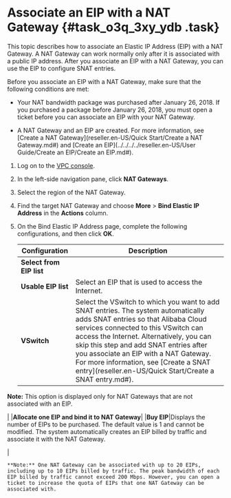 # Associate an EIP with a NAT Gateway {#task_o3q_3xy_ydb .task}

This topic describes how to associate an Elastic IP Address \(EIP\) with a NAT Gateway. A NAT Gateway can work normally only after it is associated with a public IP address. After you associate an EIP with a NAT Gateway, you can use the EIP to configure SNAT entries.

Before you associate an EIP with a NAT Gateway, make sure that the following conditions are met:

-   Your NAT bandwidth package was purchased after January 26, 2018. If you purchased a package before January 26, 2018, you must open a ticket before you can associate an EIP with your NAT Gateway.

-   A NAT Gateway and an EIP are created. For more information, see [Create a NAT Gateway](reseller.en-US/Quick Start/Create a NAT Gateway.md#) and [Create an EIP](../../../../reseller.en-US/User Guide/Create an EIP/Create an EIP.md#).

1.  Log on to the [VPC console](https://partners-intl.aliyun.com/login-required#/vpc).
2.  In the left-side navigation pane, click **NAT Gateways**.
3.  Select the region of the NAT Gateway.
4.  Find the target NAT Gateway and choose **More** \> **Bind Elastic IP Address** in the **Actions** column.
5.  On the Bind Elastic IP Address page, complete the following configurations, and then click **OK**. 

    |Configuration|Description|
    |-------------|-----------|
    |**Select from EIP list**|
    |**Usable EIP list**|Select an EIP that is used to access the Internet.|
    |**VSwitch**|Select the VSwitch to which you want to add SNAT entries. The system automatically adds SNAT entries so that Alibaba Cloud services connected to this VSwitch can access the Internet. Alternatively, you can skip this step and add SNAT entries after you associate an EIP with a NAT Gateway. For more information, see [Create a SNAT entry](reseller.en-US/Quick Start/Create a SNAT entry.md#).

 **Note:** This option is displayed only for NAT Gateways that are not associated with an EIP.

 |
    |**Allocate one EIP and bind it to NAT Gateway**|
    |**Buy EIP**|Displays the number of EIPs to be purchased. The default value is 1 and cannot be modified. The system automatically creates an EIP billed by traffic and associate it with the NAT Gateway.

 |

    **Note:** One NAT Gateway can be associated with up to 20 EIPs, including up to 10 EIPs billed by traffic. The peak bandwidth of each EIP billed by traffic cannot exceed 200 Mbps. However, you can open a ticket to increase the quota of EIPs that one NAT Gateway can be associated with.


